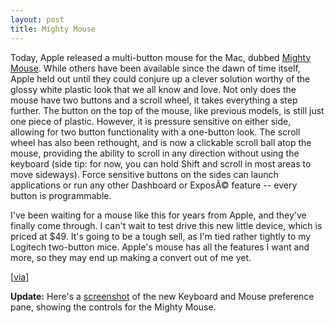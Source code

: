 ```yaml
---
layout: post
title: Mighty Mouse
---
```

Today, Apple released a multi-button mouse for the Mac, dubbed [Mighty Mouse](http://www.apple.com/mightymouse/). While others have been available since the dawn of time itself, Apple held out until they could conjure up a clever solution worthy of the glossy white plastic look that we all know and love. Not only does the mouse have two buttons and a scroll wheel, it takes everything a step further. The button on the top of the mouse, like previous models, is still just one piece of plastic. However, it is pressure sensitive on either side, allowing for two button functionality with a one-button look. The scroll wheel has also been rethought, and is now a clickable scroll ball atop the mouse, providing the ability to scroll in any direction without using the keyboard (side tip: for now, you can hold Shift and scroll in most areas to move sideways). Force sensitive buttons on the sides can launch applications or run any other Dashboard or ExposÃ© feature -- every button is programmable.

I've been waiting for a mouse like this for years from Apple, and they've finally come through. I can't wait to test drive this new little device, which is priced at $49. It's going to be a tough sell, as I'm tied rather tightly to my Logitech two-button mice. Apple's mouse has all the features I want and more, so they may end up making a convert out of me yet. 

[[via](http://www.jonsthoughtsoneverything.com/2005/08/02/hell-hath-frozen-over/)]

**Update:** Here's a [screenshot](http://www.appleinsider.com/image.php?i=mightymouse13&id=1146) of the new Keyboard and Mouse preference pane, showing the controls for the Mighty Mouse.
